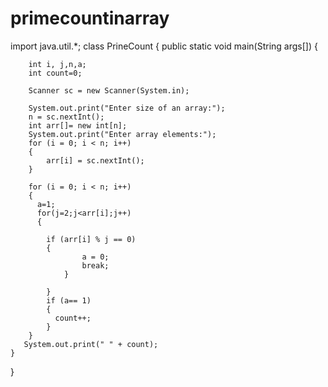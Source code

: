 # primecountinarray
import java.util.*;
class PrineCount
 {
    public static void main(String args[]) 
    {
       
        int i, j,n,a;
        int count=0;
       
        Scanner sc = new Scanner(System.in);

        System.out.print("Enter size of an array:");
        n = sc.nextInt();
        int arr[]= new int[n];
        System.out.print("Enter array elements:");
        for (i = 0; i < n; i++) 
        {
            arr[i] = sc.nextInt();
        }

        for (i = 0; i < n; i++) 
        {
          a=1;
          for(j=2;j<arr[i];j++)
          {
            
            if (arr[i] % j == 0) 
            {
                    a = 0;
                    break;
                }
               
            }
            if (a== 1) 
            {
              count++;
            }
        }
       System.out.print(" " + count);
    }
}
